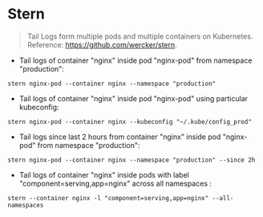 # Stern

> Tail Logs form multiple pods and multiple containers on Kubernetes.
> Reference: <https://github.com/wercker/stern>.

- Tail logs of container "nginx" inside pod "nginx-pod" from namespace "production":

`stern nginx-pod --container nginx --namespace "production"`

- Tail logs of container "nginx" inside pod "nginx-pod" using particular kubeconfig:

`stern nginx-pod --container nginx --kubeconfig "~/.kube/config_prod"`

- Tail logs since last 2 hours from container "nginx" inside pod "nginx-pod" from namespace "production":

`stern nginx-pod --container nginx --namespace "production" --since 2h`

- Tail logs of container "nginx" inside pods with label "component=serving,app=nginx" across all namespaces :

`stern --container nginx -l "component=serving,app=nginx" --all-namespaces`
